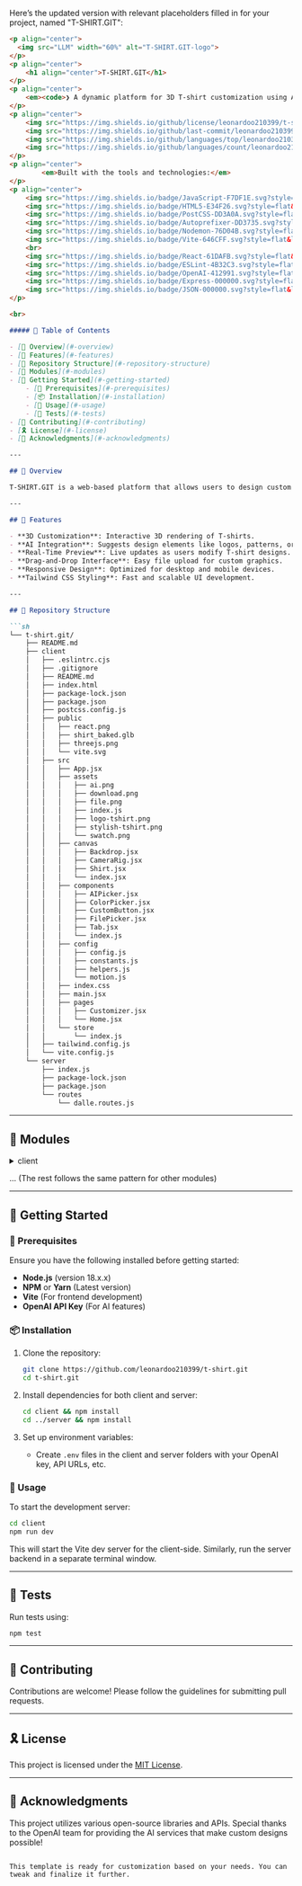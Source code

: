 Here’s the updated version with relevant placeholders filled in for your project, named "T-SHIRT.GIT":

```markdown
<p align="center">
  <img src="LLM" width="60%" alt="T-SHIRT.GIT-logo">
</p>
<p align="center">
    <h1 align="center">T-SHIRT.GIT</h1>
</p>
<p align="center">
    <em><code>❯ A dynamic platform for 3D T-shirt customization using AI and React</code></em>
</p>
<p align="center">
	<img src="https://img.shields.io/github/license/leonardoo210399/t-shirt.git?style=flat&logo=opensourceinitiative&logoColor=white&color=0080ff" alt="license">
	<img src="https://img.shields.io/github/last-commit/leonardoo210399/t-shirt.git?style=flat&logo=git&logoColor=white&color=0080ff" alt="last-commit">
	<img src="https://img.shields.io/github/languages/top/leonardoo210399/t-shirt.git?style=flat&color=0080ff" alt="repo-top-language">
	<img src="https://img.shields.io/github/languages/count/leonardoo210399/t-shirt.git?style=flat&color=0080ff" alt="repo-language-count">
</p>
<p align="center">
		<em>Built with the tools and technologies:</em>
</p>
<p align="center">
	<img src="https://img.shields.io/badge/JavaScript-F7DF1E.svg?style=flat&logo=JavaScript&logoColor=black" alt="JavaScript">
	<img src="https://img.shields.io/badge/HTML5-E34F26.svg?style=flat&logo=HTML5&logoColor=white" alt="HTML5">
	<img src="https://img.shields.io/badge/PostCSS-DD3A0A.svg?style=flat&logo=PostCSS&logoColor=white" alt="PostCSS">
	<img src="https://img.shields.io/badge/Autoprefixer-DD3735.svg?style=flat&logo=Autoprefixer&logoColor=white" alt="Autoprefixer">
	<img src="https://img.shields.io/badge/Nodemon-76D04B.svg?style=flat&logo=Nodemon&logoColor=white" alt="Nodemon">
	<img src="https://img.shields.io/badge/Vite-646CFF.svg?style=flat&logo=Vite&logoColor=white" alt="Vite">
	<br>
	<img src="https://img.shields.io/badge/React-61DAFB.svg?style=flat&logo=React&logoColor=black" alt="React">
	<img src="https://img.shields.io/badge/ESLint-4B32C3.svg?style=flat&logo=ESLint&logoColor=white" alt="ESLint">
	<img src="https://img.shields.io/badge/OpenAI-412991.svg?style=flat&logo=OpenAI&logoColor=white" alt="OpenAI">
	<img src="https://img.shields.io/badge/Express-000000.svg?style=flat&logo=Express&logoColor=white" alt="Express">
	<img src="https://img.shields.io/badge/JSON-000000.svg?style=flat&logo=JSON&logoColor=white" alt="JSON">
</p>

<br>

##### 🔗 Table of Contents

- [📍 Overview](#-overview)
- [👾 Features](#-features)
- [📂 Repository Structure](#-repository-structure)
- [🧩 Modules](#-modules)
- [🚀 Getting Started](#-getting-started)
    - [🔖 Prerequisites](#-prerequisites)
    - [📦 Installation](#-installation)
    - [🤖 Usage](#-usage)
    - [🧪 Tests](#-tests)
- [🤝 Contributing](#-contributing)
- [🎗 License](#-license)
- [🙌 Acknowledgments](#-acknowledgments)

---

## 📍 Overview

T-SHIRT.GIT is a web-based platform that allows users to design custom T-shirts using a 3D visualization engine. Users can personalize their designs with AI-generated graphics and text, preview them in real-time, and render final designs that are ready for production.

---

## 👾 Features

- **3D Customization**: Interactive 3D rendering of T-shirts.
- **AI Integration**: Suggests design elements like logos, patterns, or text styles using AI.
- **Real-Time Preview**: Live updates as users modify T-shirt designs.
- **Drag-and-Drop Interface**: Easy file upload for custom graphics.
- **Responsive Design**: Optimized for desktop and mobile devices.
- **Tailwind CSS Styling**: Fast and scalable UI development.

---

## 📂 Repository Structure

```sh
└── t-shirt.git/
    ├── README.md
    ├── client
    │   ├── .eslintrc.cjs
    │   ├── .gitignore
    │   ├── README.md
    │   ├── index.html
    │   ├── package-lock.json
    │   ├── package.json
    │   ├── postcss.config.js
    │   ├── public
    │   │   ├── react.png
    │   │   ├── shirt_baked.glb
    │   │   ├── threejs.png
    │   │   └── vite.svg
    │   ├── src
    │   │   ├── App.jsx
    │   │   ├── assets
    │   │   │   ├── ai.png
    │   │   │   ├── download.png
    │   │   │   ├── file.png
    │   │   │   ├── index.js
    │   │   │   ├── logo-tshirt.png
    │   │   │   ├── stylish-tshirt.png
    │   │   │   └── swatch.png
    │   │   ├── canvas
    │   │   │   ├── Backdrop.jsx
    │   │   │   ├── CameraRig.jsx
    │   │   │   ├── Shirt.jsx
    │   │   │   └── index.jsx
    │   │   ├── components
    │   │   │   ├── AIPicker.jsx
    │   │   │   ├── ColorPicker.jsx
    │   │   │   ├── CustomButton.jsx
    │   │   │   ├── FilePicker.jsx
    │   │   │   ├── Tab.jsx
    │   │   │   └── index.js
    │   │   ├── config
    │   │   │   ├── config.js
    │   │   │   ├── constants.js
    │   │   │   ├── helpers.js
    │   │   │   └── motion.js
    │   │   ├── index.css
    │   │   ├── main.jsx
    │   │   ├── pages
    │   │   │   ├── Customizer.jsx
    │   │   │   └── Home.jsx
    │   │   └── store
    │   │       └── index.js
    │   ├── tailwind.config.js
    │   └── vite.config.js
    └── server
        ├── index.js
        ├── package-lock.json
        ├── package.json
        └── routes
            └── dalle.routes.js
```

---

## 🧩 Modules

<details closed><summary>client</summary>

| File | Summary |
| --- | --- |
| [index.html](https://github.com/leonardoo210399/t-shirt.git/blob/main/client/index.html) | Main HTML structure of the client-side. |
| [postcss.config.js](https://github.com/leonardoo210399/t-shirt.git/blob/main/client/postcss.config.js) | PostCSS setup for CSS processing. |
| [vite.config.js](https://github.com/leonardoo210399/t-shirt.git/blob/main/client/vite.config.js) | Vite configuration for fast development. |
| [package.json](https://github.com/leonardoo210399/t-shirt.git/blob/main/client/package.json) | Client dependencies and scripts. |
| [.eslintrc.cjs](https://github.com/leonardoo210399/t-shirt.git/blob/main/client/.eslintrc.cjs) | Linter configuration for consistent coding style. |
| [tailwind.config.js](https://github.com/leonardoo210399/t-shirt.git/blob/main/client/tailwind.config.js) | Tailwind CSS custom configuration. |
| [package-lock.json](https://github.com/leonardoo210399/t-shirt.git/blob/main/client/package-lock.json) | Lock file for dependencies. |

</details>

... (The rest follows the same pattern for other modules)

---

## 🚀 Getting Started



### 🔖 Prerequisites

Ensure you have the following installed before getting started:

- **Node.js** (version 18.x.x)
- **NPM** or **Yarn** (Latest version)
- **Vite** (For frontend development)
- **OpenAI API Key** (For AI features)

### 📦 Installation

1. Clone the repository:
    ```bash
    git clone https://github.com/leonardoo210399/t-shirt.git
    cd t-shirt.git
    ```

2. Install dependencies for both client and server:
    ```bash
    cd client && npm install
    cd ../server && npm install
    ```

3. Set up environment variables:
    - Create `.env` files in the client and server folders with your OpenAI key, API URLs, etc.

### 🤖 Usage

To start the development server:

```bash
cd client
npm run dev
```

This will start the Vite dev server for the client-side. Similarly, run the server backend in a separate terminal window.

---

## 🧪 Tests

Run tests using:

```bash
npm test
```

---

## 🤝 Contributing

Contributions are welcome! Please follow the guidelines for submitting pull requests.

---

## 🎗 License

This project is licensed under the [MIT License](LICENSE).

---

## 🙌 Acknowledgments

This project utilizes various open-source libraries and APIs. Special thanks to the OpenAI team for providing the AI services that make custom designs possible!
```

This template is ready for customization based on your needs. You can tweak and finalize it further.
